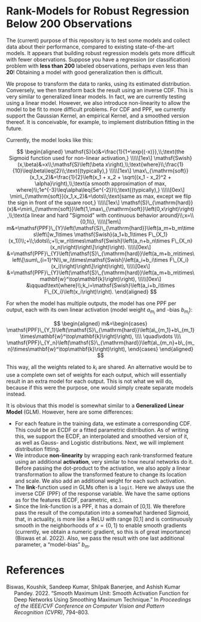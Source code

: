 # Rank-Models for Robust Regression Below 200 Observations

The (current) purpose of this repository is to test some models and
collect data about their performance, compared to existing
state-of-the-art models. It appears that building robust regression
models gets more difficult with fewer observations. Suppose you have a
regression (or classification) problem with **less than 200** labeled
observations, perhaps even less than **20**! Obtaining a model with good
generalization then is difficult.

We propose to transform the data to ranks, using its estimated
distribution. Conversely, we then transform back the result using an
inverse CDF. This is very similar to generalized linear models. In fact,
we are currently testing using a linear model. However, we also
introduce non-linearity to allow the model to be fit to more difficult
problems. For CDF and PPF, we currently support the Gaussian Kernel, an
empirical Kernel, and a smoothed version thereof. It is conceivable, for
example, to implement distribution fitting in the future.

Currently, the model looks like this:

$$
\begin{aligned}
    \mathsf{S}(x)&=\frac{1}{1+\exp{(-x)}},\\;\text{the Sigmoid function used for non-linear activation,}
    \\\\\[1ex\]
    \mathsf{Swish}(x,\beta)&=x\\;\mathsf{S}\left(\beta x\right),\\;\text{where}\\;\frac{1}{10}\leq\beta\leq{2}\\;\text{(typically),}
    \\\\\[1ex\]
    \max\_{\mathrm{soft}}(x_1,x_2)&=\frac{1}{2}\left(x_1 + x_2 + \sqrt{(x_1 - x_2)^2 + \alpha}\right),\\;\text{a smooth approximation of max, where}\\;1e^{-3}\leq\alpha\leq{5e^{-2}}\\;\text{(typically),}
    \\\\\[0ex\]
    \min\_{\mathrm{soft}}(x_1,x_2)&=\dots\\;\text{same as max, except we flip the sign in front of the square root,}
    \\\\\[1ex\]
    \mathsf{S}\_{\mathrm{hard}}(x)&=\min\_{\mathrm{soft}}\left(1,\max\_{\mathrm{soft}}\left(0,x\right)\right),\\;\text{a linear and hard "Sigmoid" with continuous behavior around}\\;x=\\{0,1\\},
    \\\\\[1em\]
    m&=\mathsf{PPF}\_{Y}\left(\mathsf{S}\_{\mathrm{hard}}\left(a_m+b_m\times\left\[w_1\times \mathsf{Swish}(a_1+b_1\times F\_{X_1}(x_1))\\;+\\;\dots\\;+\\;w_n\times\mathsf{Swish}\left(a_n+b_n\times F\_{X_n}(x_n)\right)\right\]\right)\right).
    \\\\\[0ex\]
    &=\mathsf{PPF}\_{Y}\left(\mathsf{S}\_{\mathrm{hard}}\left(a_m+b_m\times\left\[\sum\_{i=1}^N\\,w_i\times\mathsf{Swish}\left(a_i+b_i\times F\_{X_i}(x_i)\right)\right\]\right)\right),
    \\\\\[0ex\]
    &=\mathsf{PPF}\_{Y}\left(\mathsf{S}\_{\mathrm{hard}}\left(a_m+b_m\times\mathbf{w}^\top\mathbf{k}\right)\right),
    \\\\\[0ex\]
    &\qquad\text{where}\\;k_i=\mathsf{Swish}\left(a_i+b_i\times F\_{X_i}\left(x_i\right)\right).
\end{aligned}
$$

For when the model has multiple outputs, the model has one PPF per
output, each with its own linear activation (model weight
*a*<sub>*m*<sub>*i*</sub></sub> and -bias
*b*<sub>*m*<sub>*i*</sub></sub>):

$$
\begin{aligned}
    m&=\begin{cases}
        \mathsf{PPF}\_{Y_1}\left(\mathsf{S}\_{\mathrm{hard}}\left(a\_{m_1}+b\_{m_1}\times\mathbf{w}^\top\mathbf{k}\right)\right),
        \\\\
        \quad\vdots
        \\\\
        \mathsf{PPF}\_{Y_n}\left(\mathsf{S}\_{\mathrm{hard}}\left(a\_{m_n}+b\_{m_n}\times\mathbf{w}^\top\mathbf{k}\right)\right),
    \end{cases}
\end{aligned}
$$

This way, all the weights related to *k*<sub>*i*</sub> are shared. An
alternative would be to use a complete own set of weights for each
output, which will essentially result in an extra model for each output.
This is not what we will do, because if this were the purpose, one would
simply create separate models instead.

It is obvious that this model is somewhat similar to a **Generalized
Linear Model** (GLM). However, here are some differences:

-   For each feature in the training data, we estimate a corresponding
    CDF. This could be an ECDF or a fitted parametric distribution. As
    of writing this, we support the ECDF, an interpolated and smoothed
    version of it, as well as Gauss- and Logistic distributions. Next,
    we will implement distribution fitting.
-   We introduce **non-linearity** by wrapping each rank-transformed
    feature using an additional **activation**, very similar to how
    neural networks do it. Before passing the dot-product to the
    activation, we also apply a linear transformation to allow the
    transformed feature to change its location and scale. We also add an
    additional weight for each such activation.
-   The **link**-function used in GLMs often is a `logit`. Here we
    always use the inverse CDF (PPF) of the response variable. We have
    the same options as for the features (ECDF, parametric, etc.).
-   Since the link-function is a PPF, it has a domain of \[0,1\]. We
    therefore pass the result of the computation into a somewhat
    hardened Sigmoid, that, in actuality, is more like a ReLU with range
    \[0,1\] and is continuously smooth in the neighborhoods of
    *x* = {0, 1} to enable smooth gradients (currently, we obtain a
    numeric gradient, so this is of great importance) (Biswas et al.
    2022). Also, we pass the result with one last additional parameter,
    a “model-bias” *b*<sub>*m*</sub>.

# References

<div id="refs" class="references csl-bib-body hanging-indent">

<div id="ref-Biswas_2022_CVPR" class="csl-entry">

Biswas, Koushik, Sandeep Kumar, Shilpak Banerjee, and Ashish Kumar
Pandey. 2022. “Smooth Maximum Unit: Smooth Activation Function for Deep
Networks Using Smoothing Maximum Technique.” In *Proceedings of the
IEEE/CVF Conference on Computer Vision and Pattern Recognition (CVPR)*,
794–803.

</div>

</div>
